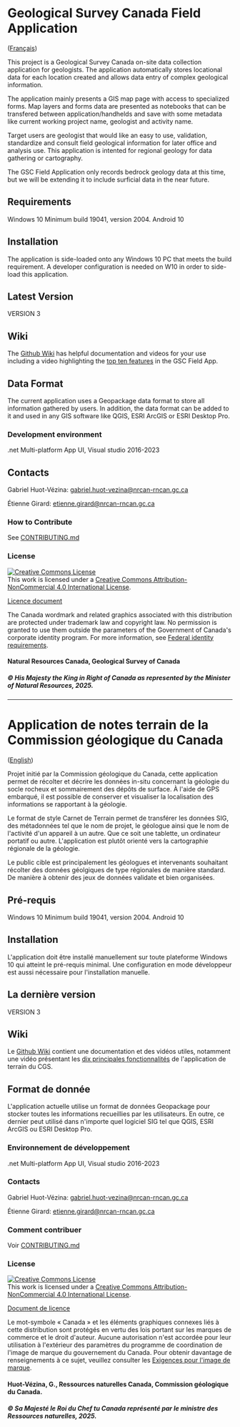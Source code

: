 # Geological Survey Canada Field Application

([Français](#Application-de-notes-terrain-de-la-Commission-géologique-du-Canada))

This project is a Geological Survey Canada on-site data collection application for geologists. The application automatically stores locational data for each location created and allows data entry of complex geological information. 

The application mainly presents a GIS map page with access to specialized forms. Map layers and forms data are presented as notebooks that can be transfered between application/handhelds and save with some metadata like current working project name, geologist and activity name.

Target users are geologist that would like an easy to use, validation, standardize and consult field geological information for later office and analysis use. This application is intented for regional geology for data gathering or cartography.

The GSC Field Application only records bedrock geology data at this time, but we will be extending it to include surficial data in the near future.

## Requirements

Windows 10 Minimum build 19041, version 2004. 
Android 10

## Installation

The application is side-loaded onto any Windows 10 PC that meets the build requirement. A developer configuration is needed on W10 in order to side-load this application.

## Latest Version

VERSION 3

## Wiki

The [Github Wiki](https://github.com/NRCan/GSC-Field-Application/wiki) has helpful documentation and videos for your use including a video highlighting the [top ten features](https://www.youtube.com/watch?v=Q-L2iQuTulk&list=PLmWZ-zVvFerjDBzcOUsH5pIRZBOS6wCLF&index=6) in the GSC Field App.

## Data Format

The current application uses a Geopackage data format to store all information gathered by users. In addition, the data format can be added to it and used in any GIS software like QGIS, ESRI ArcGIS or ESRI Desktop Pro.

### Development environment

.net Multi-platform App UI, Visual studio 2016-2023

## Contacts

Gabriel Huot-Vézina: gabriel.huot-vezina@nrcan-rncan.gc.ca

Étienne Girard: etienne.girard@nrcan-rncan.gc.ca

### How to Contribute

See [CONTRIBUTING.md](CONTRIBUTING.md)

### License
<a rel="license" href="http://creativecommons.org/licenses/by-nc/4.0/"><img alt="Creative Commons License" style="border-width:0" src="https://i.creativecommons.org/l/by-nc/4.0/88x31.png" /></a><br />This work is licensed under a <a rel="license" href="http://creativecommons.org/licenses/by-nc/4.0/">Creative Commons Attribution-NonCommercial 4.0 International License</a>.

[Licence document](LICENCE.txt)

The Canada wordmark and related graphics associated with this distribution are protected under trademark law and copyright law. No permission is granted to use them outside the parameters of the Government of Canada's corporate identity program. For more information, see [Federal identity requirements](https://www.canada.ca/en/treasury-board-secretariat/topics/government-communications/federal-identity-requirements.html).

#### Natural Resources Canada, Geological Survey of Canada
##### © His Majesty the King in Right of Canada as represented by the Minister of Natural Resources, 2025.

______________________

# Application de notes terrain de la Commission géologique du Canada

([English](#Geological-Survey-Canada-Field-Application))

Projet initié par la Commission géologique du Canada, cette application permet de récolter et décrire les données in-situ concernant la géologie du socle rocheux et sommairement des dépôts de surface. À l'aide de GPS embarqué, il est possible de conserver et visualiser la localisation des informations se rapportant à la géologie. 

Le format de style Carnet de Terrain permet de transférer les données SIG, des métadonnées tel que le nom de projet, le géologue ainsi que le nom de l'activité d'un appareil à un autre. Que ce soit une tablette, un ordinateur portatif ou autre. L'application est plutôt orienté vers la cartographie régionale de la géologie.

Le public cible est principalement les géologues et intervenants souhaitant récolter des données géolgiques de type régionales de manière standard. De manière à obtenir des jeux de données validate et bien organisées.


## Pré-requis

Windows 10 Minimum build 19041, version 2004. 
Android 10


## Installation

L'application doit être installé manuellement sur toute plateforme Windows 10 qui atteint le pré-requis minimal. Une configuration en mode développeur est aussi nécessaire pour l'installation manuelle.

## La dernière version

VERSION 3 

## Wiki

Le [Github Wiki](https://github.com/NRCan/GSC-Field-Application/wiki) contient une documentation et des vidéos utiles, notamment une vidéo présentant les [dix principales fonctionnalités](https://www.youtube.com/watch?v=Q-L2iQuTulk&list=PLmWZ-zVvFerjDBzcOUsH5pIRZBOS6wCLF&index=6) de l'application de terrain du CGS.

## Format de donnée

L'application actuelle utilise un format de données Geopackage pour stocker toutes les informations recueillies par les utilisateurs. En outre, ce dernier peut utilisé dans n'importe quel logiciel SIG tel que QGIS, ESRI ArcGIS ou ESRI Desktop Pro.

### Environnement de développement

.net Multi-platform App UI, Visual studio 2016-2023

### Contacts

Gabriel Huot-Vézina: gabriel.huot-vezina@nrcan-rncan.gc.ca

Étienne Girard: etienne.girard@nrcan-rncan.gc.ca

### Comment contribuer

Voir [CONTRIBUTING.md](CONTRIBUTING.md)

### License
<a rel="license" href="http://creativecommons.org/licenses/by-nc/4.0/"><img alt="Creative Commons License" style="border-width:0" src="https://i.creativecommons.org/l/by-nc/4.0/88x31.png" /></a><br />This work is licensed under a <a rel="license" href="http://creativecommons.org/licenses/by-nc/4.0/">Creative Commons Attribution-NonCommercial 4.0 International License</a>.

[Document de licence](LICENCE_French.txt)

Le mot-symbole « Canada » et les éléments graphiques connexes liés à cette distribution sont protégés en vertu des lois portant sur les marques de commerce et le droit d'auteur. Aucune autorisation n'est accordée pour leur utilisation à l'extérieur des paramètres du programme de coordination de l'image de marque du gouvernement du Canada. Pour obtenir davantage de renseignements à ce sujet, veuillez consulter les [Exigences pour l'image de marque](https://www.canada.ca/fr/secretariat-conseil-tresor/sujets/communications-gouvernementales/exigences-image-marque.html).

#### Huot-Vézina, G., Ressources naturelles Canada, Commission géologique du Canada.
##### © Sa Majesté le Roi du Chef tu Canada représenté par le ministre des Ressources naturelles, 2025.

